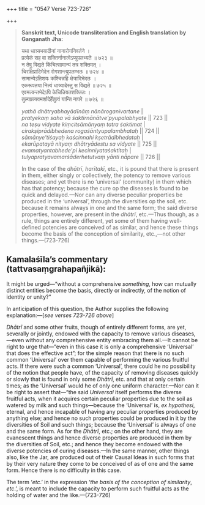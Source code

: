 +++
title = "0547 Verse 723-726"

+++
> **Sanskrit text, Unicode transliteration and English translation by Ganganath Jha:** 
>
> यथा धात्र्यभयादीनां नानारोगनिवर्तने ।  
> प्रत्येकं सह वा शक्तिर्नानात्वेऽप्युपलभ्यते ॥ ७२३ ॥  
> न तेषु विद्यते किंचित्सामान्यं तत्र शक्तिमत् ।  
> चिरक्षिप्रादिभेदेन रोगशान्त्युपलम्भतः ॥ ७२४ ॥  
> सामान्येऽतिशयः कश्चिन्नहि क्षेत्रादिभेदतः ।  
> एकरूपतया नित्यं धात्र्यादेस्तु स विद्यते ॥ ७२५ ॥  
> एवमत्यन्तभेदेऽपि केचिन्नियतशक्तितः ।  
> तुल्यप्रत्यवमर्शादेर्हेतुत्वं यान्ति नापरे ॥ ७२६ ॥ 
>
> *yathā dhātryabhayādīnāṃ nānāroganivartane* \|  
> *pratyekaṃ saha vā śaktirnānātve'pyupalabhyate* \|\| 723 \|\|  
> *na teṣu vidyate kiṃcitsāmānyaṃ tatra śaktimat* \|  
> *cirakṣiprādibhedena rogaśāntyupalambhataḥ* \|\| 724 \|\|  
> *sāmānye'tiśayaḥ kaścinnahi kṣetrādibhedataḥ* \|  
> *ekarūpatayā nityaṃ dhātryādestu sa vidyate* \|\| 725 \|\|  
> *evamatyantabhede'pi kecinniyataśaktitaḥ* \|  
> *tulyapratyavamarśāderhetutvaṃ yānti nāpare* \|\| 726 \|\| 
>
> In the case of the *dhātrī*, *harītakī*, etc., it is pound that there is present in them, either singly or collectively, the potency to remove various diseases; and yet there is no ‘universal’ (community) in them which has that potency; because the cure op the diseases is found to be quick and delayed.—Nor can any diverse peculiar properties be produced in the ‘universal’, through the diversities op the soil, etc. because it remains always in one and the same form; the said diverse properties, however, are present in the *dhātrī*, etc.—Thus though, as a rule, things are entirely different, yet some of them having well-defined potencies are conceived of as similar, and hence these things become the basis of the conception of similarity, etc.,—not other things.—(723-726)



## Kamalaśīla’s commentary (tattvasaṃgrahapañjikā):

It might be urged—“without a comprehensive *something*, how can mutually distinct entities become the basis, directly or indirectly, of the notion of identity or unity?”

In anticipation of this question, the Author supplies the following explanation:—[*see verses 723-726 above*]

*Dhātrī* and some other fruits, though of entirely different forms, are yet, severally or jointly, endowed with the capacity to remove various diseases,—even without any comprehensive entity embracing them all.—It cannot be right to urge that—“even in this case it is only a comprehensive ‘Universal’ that does the effective act”; for the simple reason that there is no such common ‘Universal’ over them capable of performing the various fruitful acts. If there were such a common ‘Universal’, there could he no possibility of the notion that people have, of the capacity of removing diseases quickly or slowly that is found in only some *Dhātrī*, etc. and that at only certain times; as the ‘Universal’ would he of only one uniform character.—Nor can it be right to assert that—“the said *Universal* itself performs the diverse fruitful acts, when it acquires certain peculiar properties due to the soil as watered by milk and such things—because the ‘Universal’ is, *ex hypothesi*, eternal, and hence incapable of having any peculiar properties produced by anything else; and hence no such properties could be produced in it by the diversities of Soil and such things; because the ‘Universal’ is always of one and the same form. As for the *Dhātrī*, etc.; on the other hand, they are evanescent things and hence diverse properties are produced in them by the diversities of Soil, etc.; and hence they become endowed with the diverse potencies of curing diseases.—In the same manner, other things also, like the Jar, are produced out of their Causal Ideas in such forms that by their very nature they come to be conceived of as of one and the same form. Hence there is no difficulty in this case.

The term ‘*etc*.’ in the expression ‘*the basis of the conception of similarity*, *etc*.’, is meant to include the capacity to perform such fruitful acts as the holding of water and the like.—(723-726)


